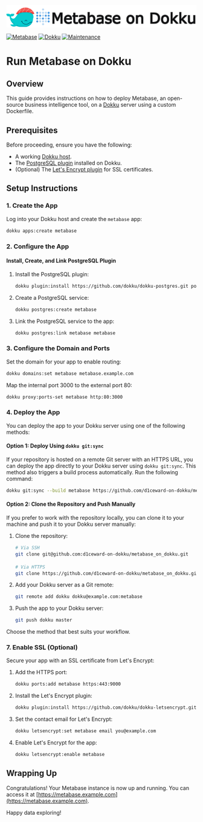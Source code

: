 ![](.github/images/repo_header.png)

[![Metabase](https://img.shields.io/badge/Metabase-0.56.11-blue.svg)](https://github.com/metabase/metabase/releases/tag/v0.56.11)
[![Dokku](https://img.shields.io/badge/Dokku-Repo-blue.svg)](https://github.com/dokku/dokku)
[![Maintenance](https://img.shields.io/badge/Maintained%3F-yes-green.svg)](https://github.com/d1ceward-on-dokku/minio_on_dokku/graphs/commit-activity)
# Run Metabase on Dokku

## Overview

This guide provides instructions on how to deploy Metabase, an open-source business intelligence tool, on a [Dokku](http://dokku.viewdocs.io/dokku/) server using a custom Dockerfile.

## Prerequisites

Before proceeding, ensure you have the following:

- A working [Dokku host](http://dokku.viewdocs.io/dokku/getting-started/installation/).
- The [PostgreSQL plugin](https://github.com/dokku/dokku-postgres) installed on Dokku.
- (Optional) The [Let's Encrypt plugin](https://github.com/dokku/dokku-letsencrypt) for SSL certificates.

## Setup Instructions

### 1. Create the App

Log into your Dokku host and create the `metabase` app:

```bash
dokku apps:create metabase
```

### 2. Configure the App

#### Install, Create, and Link PostgreSQL Plugin

1. Install the PostgreSQL plugin:

    ```bash
    dokku plugin:install https://github.com/dokku/dokku-postgres.git postgres
    ```

2. Create a PostgreSQL service:

    ```bash
    dokku postgres:create metabase
    ```

3. Link the PostgreSQL service to the app:

    ```bash
    dokku postgres:link metabase metabase
    ```

### 3. Configure the Domain and Ports

Set the domain for your app to enable routing:

```bash
dokku domains:set metabase metabase.example.com
```

Map the internal port 3000 to the external port 80:

```bash
dokku proxy:ports-set metabase http:80:3000
```

### 4. Deploy the App

You can deploy the app to your Dokku server using one of the following methods:

#### Option 1: Deploy Using `dokku git:sync`

If your repository is hosted on a remote Git server with an HTTPS URL, you can deploy the app directly to your Dokku server using `dokku git:sync`. This method also triggers a build process automatically. Run the following command:

```bash
dokku git:sync --build metabase https://github.com/d1ceward-on-dokku/metabase_on_dokku.git
```

#### Option 2: Clone the Repository and Push Manually

If you prefer to work with the repository locally, you can clone it to your machine and push it to your Dokku server manually:

1. Clone the repository:

    ```bash
    # Via SSH
    git clone git@github.com:d1ceward-on-dokku/metabase_on_dokku.git

    # Via HTTPS
    git clone https://github.com/d1ceward-on-dokku/metabase_on_dokku.git
    ```

2. Add your Dokku server as a Git remote:

    ```bash
    git remote add dokku dokku@example.com:metabase
    ```

3. Push the app to your Dokku server:

    ```bash
    git push dokku master
    ```

Choose the method that best suits your workflow.

### 7. Enable SSL (Optional)

Secure your app with an SSL certificate from Let's Encrypt:

1. Add the HTTPS port:

    ```bash
    dokku ports:add metabase https:443:9000
    ```

2. Install the Let's Encrypt plugin:

    ```bash
    dokku plugin:install https://github.com/dokku/dokku-letsencrypt.git
    ```

3. Set the contact email for Let's Encrypt:

    ```bash
    dokku letsencrypt:set metabase email you@example.com
    ```

4. Enable Let's Encrypt for the app:

    ```bash
    dokku letsencrypt:enable metabase
    ```

## Wrapping Up

Congratulations! Your Metabase instance is now up and running. You can access it at [https://metabase.example.com](https://metabase.example.com).

Happy data exploring!

